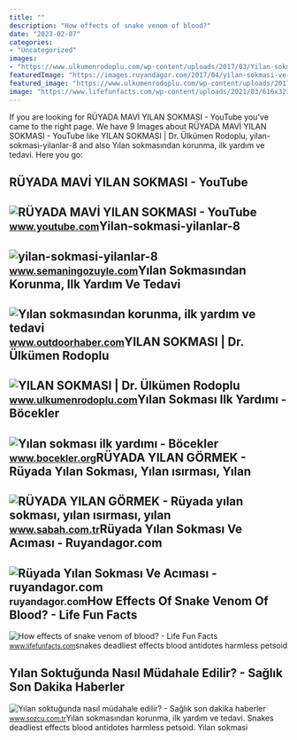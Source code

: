 ```yaml
---
title: ""
description: "How effects of snake venom of blood?"
date: "2023-02-07"
categories:
- "Uncategorized"
images:
- "https://www.ulkumenrodoplu.com/wp-content/uploads/2017/03/Yilan-sokmasi-300x224.jpg"
featuredImage: "https://images.ruyandagor.com/2017/04/yilan-sokmasi-ve-acimasi-1656.jpg"
featured_image: "https://www.ulkumenrodoplu.com/wp-content/uploads/2017/03/Yilan-sokmasi-300x224.jpg"
image: "https://www.lifefunfacts.com/wp-content/uploads/2021/03/616x321-yilan-zehri-belirtileri-nelerdir-yilan-sokmasi-nasil-tedavi-edilir-kobra-zehri-oldurur-mu-yilan-zehrinin-panzehiri-nedir-1531729937125.jpeg"
---
```


If you are looking for RÜYADA MAVİ YILAN SOKMASI - YouTube you've came to the right page. We have 9 Images about RÜYADA MAVİ YILAN SOKMASI - YouTube like YILAN SOKMASI | Dr. Ülkümen Rodoplu, yilan-sokmasi-yilanlar-8 and also Yılan sokmasından korunma, ilk yardım ve tedavi. Here you go:

RÜYADA MAVİ YILAN SOKMASI - YouTube
-----------------------------------

 ![RÜYADA MAVİ YILAN SOKMASI - YouTube](https://i.ytimg.com/vi/ztUcRZvzCUQ/maxresdefault.jpg?sqp=-oaymwEmCIAKENAF8quKqQMa8AEB-AH-DoACuAiKAgwIABABGGUgTihDMA8=&rs=AOn4CLDxV1rkEqqhdv3EJu-6pGIf_tgkiQ) <small>www.youtube.com</small>Yilan-sokmasi-yilanlar-8
------------------------

 ![yilan-sokmasi-yilanlar-8](https://www.semaningozuyle.com/wp-content/uploads/2017/08/yilan-sokmasi-yilanlar-8.jpg) <small>www.semaningozuyle.com</small>Yılan Sokmasından Korunma, Ilk Yardım Ve Tedavi
-----------------------------------------------

 ![Yılan sokmasından korunma, ilk yardım ve tedavi](https://www.outdoorhaber.com/wp-content/uploads/2019/04/yilan-sokmasi-tedavisi.jpg) <small>www.outdoorhaber.com</small>YILAN SOKMASI | Dr. Ülkümen Rodoplu
-----------------------------------

 ![YILAN SOKMASI | Dr. Ülkümen Rodoplu](https://www.ulkumenrodoplu.com/wp-content/uploads/2017/03/Yilan-sokmasi-300x224.jpg) <small>www.ulkumenrodoplu.com</small>Yılan Sokması Ilk Yardımı - Böcekler
------------------------------------

 ![Yılan sokması ilk yardımı - Böcekler](http://2.bp.blogspot.com/-Jgo_m9XixWE/VxYYb89WWDI/AAAAAAAAZFs/7r3v2oDnMmotH6Na7snFBjD0iiPRr1C9wCK4B/s1600/yilan-sokmasi.jpg) <small>www.bocekler.org</small>RÜYADA YILAN GÖRMEK - Rüyada Yılan Sokması, Yılan ısırması, Yılan
-----------------------------------------------------------------

 ![RÜYADA YILAN GÖRMEK - Rüyada yılan sokması, yılan ısırması, yılan](https://iasbh.tmgrup.com.tr/4f0410/650/344/0/0/752/395?u=https://isbh.tmgrup.com.tr/sbh/2020/03/20/ruya-yilan-gormek-neye-isarettir-ne-anlama-gelir-ruyada-yilan-sokmasi-yilan-isirmasi-yilan-yakalamak-ile-ilgili-ruya-tabirleri-1584713385035.jpg) <small>www.sabah.com.tr</small>Rüyada Yılan Sokması Ve Acıması - Ruyandagor.com
------------------------------------------------

 ![Rüyada Yılan Sokması Ve Acıması - ruyandagor.com](https://images.ruyandagor.com/2017/04/yilan-sokmasi-ve-acimasi-1656.jpg) <small>ruyandagor.com</small>How Effects Of Snake Venom Of Blood? - Life Fun Facts
-----------------------------------------------------

 ![How effects of snake venom of blood? - Life Fun Facts](https://www.lifefunfacts.com/wp-content/uploads/2021/03/616x321-yilan-zehri-belirtileri-nelerdir-yilan-sokmasi-nasil-tedavi-edilir-kobra-zehri-oldurur-mu-yilan-zehrinin-panzehiri-nedir-1531729937125.jpeg) <small>www.lifefunfacts.com</small>snakes deadliest effects blood antidotes harmless petsoid

Yılan Soktuğunda Nasıl Müdahale Edilir? - Sağlık Son Dakika Haberler
--------------------------------------------------------------------

 ![Yılan soktuğunda nasıl müdahale edilir? - Sağlık son dakika haberler](https://i.sozcu.com.tr/wp-content/uploads/2018/07/yilan-sokmasi-shutter.jpg) <small>www.sozcu.com.tr</small>Yılan sokmasından korunma, ilk yardım ve tedavi. Snakes deadliest effects blood antidotes harmless petsoid. Yilan sokmasi
